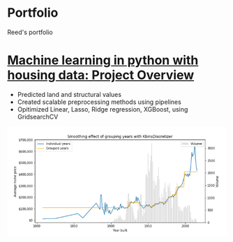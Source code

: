 # Portfolio
Reed's portfolio

# [Machine learning in python with housing data: Project Overview](https://github.com/radarreed/Machine_Learning_housing_data/blob/master/Structure_Linear.ipynb)
* Predicted land and structural values
* Created scalable preprocessing methods using pipelines
* Opitimized Linear, Lasso, Ridge regression, XGBoost, using GridsearchCV

![](https://github.com/radarreed/Portfolio/blob/master/images/structure_year_blend.png)
